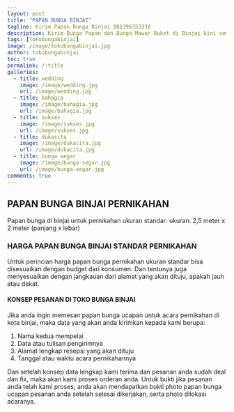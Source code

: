 ```yaml
---
layout: post
title: "PAPAN BUNGA BINJAI"
tagline: Kirim Papan Bunga Binjai 081396353338
description: Kirim Bunga Papan dan Bunga Mawar Buket di Binjai kini semakin mudah dan simpel karena hadirnya salah satu florist di binjai terbaik.
tags: [tokobungabinjai]
image: /image/tokobungabinjai.jpg
author: tokobungabinjai
toc: true
permalink: /:title
galleries:
  - title: wedding
    image: /image/wedding.jpg
    url: /image/wedding.jpg
  - title: bahagia
    image: /image/bahagia.jpg
    url: /image/bahagia.jpg
  - title: sukses
    image: /image/sukses.jpg
    url: /image/sukses.jpg
  - title: dukacita
    image: /image/dukacita.jpg
    url: /image/dukacita.jpg
  - title: bunga segar
    image: /image/bunga-segar.jpg
    url: /image/bunga-segar.jpg
comments: true
---
```


## PAPAN BUNGA BINJAI PERNIKAHAN
Papan bunga di binjai untuk pernikahan ukuran standar:
ukuran: 2,5 meter x 2 meter (panjang x lebar)

### HARGA PAPAN BUNGA BINJAI STANDAR PERNIKAHAN
Untuk perincian harga papan bunga pernikahan ukuran standar bisa disesuaikan dengan budget dari konsumen.
Dan tentunya juga menyesuaikan dengan jangkauan dari alamat yang akan dituju, apakah jauh atau dekat.

#### KONSEP PESANAN DI TOKO BUNGA BINJAI
Jika anda ingin memesan papan bunga ucapan untuk acara pernikahan di kota binjai, maka data yang akan anda kirimkan kepada kami berupa:
1. Nama kedua mempelai
2. Data atau tulisan pengirimnya
3. Alamat lengkap resepsi yang akan dituju
4. Tanggal atau waktu acara pernikahannya

Dan setelah konsep data lengkap kami terima dan pesanan anda sudah deal dan fix, maka akan kami proses orderan anda.
Untuk bukti jika pesanan anda telah kami proses, anda akan mendapatkan bukti photo papan bunga ucapan pesanan anda setelah selesai dikerjakan, serta photo dilokasi acaranya.
